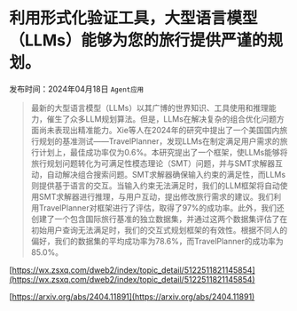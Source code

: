# 利用形式化验证工具，大型语言模型（LLMs）能够为您的旅行提供严谨的规划。
发布时间：2024年04月18日
`Agent应用`
> 最新的大型语言模型（LLMs）以其广博的世界知识、工具使用和推理能力，催生了众多LLM规划算法。但是，LLMs在解决复杂的组合优化问题方面尚未表现出精准能力。Xie等人在2024年的研究中提出了一个美国国内旅行规划的基准测试——TravelPlanner，发现LLMs在制定满足用户需求的旅行计划上，最佳成功率仅为0.6%。本研究提出了一个框架，使LLMs能够将旅行规划问题转化为可满足性模态理论（SMT）问题，并与SMT求解器互动，自动解决组合搜索问题。SMT求解器确保输入约束的满足性，而LLMs则提供基于语言的交互。当输入约束无法满足时，我们的LLM框架将自动使用SMT求解器进行推理，与用户互动，提出修改旅行需求的建议。我们利用TravelPlanner对框架进行了评估，取得了97%的成功率。此外，我们还创建了一个包含国际旅行基准的独立数据集，并通过这两个数据集评估了在初始用户查询无法满足时，我们的交互式规划框架的有效性。根据不同人的偏好，我们的数据集的平均成功率为78.6%，而TravelPlanner的成功率为85.0%。


[https://wx.zsxq.com/dweb2/index/topic_detail/5122511821145854](https://wx.zsxq.com/dweb2/index/topic_detail/5122511821145854)

[https://arxiv.org/abs/2404.11891](https://arxiv.org/abs/2404.11891)